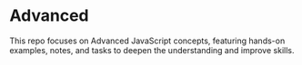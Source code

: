 # Advanced
This repo focuses on Advanced JavaScript concepts, featuring hands-on examples, notes, and tasks to deepen the understanding and improve skills.
